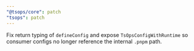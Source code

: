 ```yaml
---
"@tsops/core": patch
"tsops": patch
---
```


Fix return typing of `defineConfig` and expose `TsOpsConfigWithRuntime` so consumer configs no longer reference the internal `.pnpm` path.
